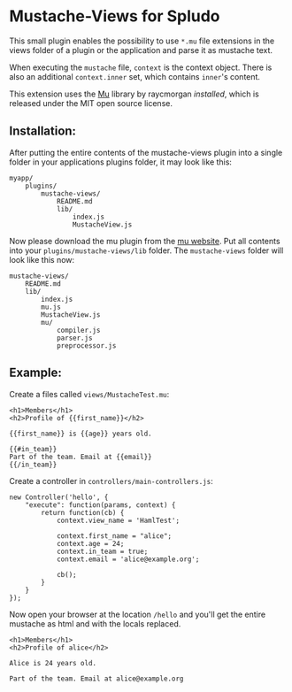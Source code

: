 Mustache-Views for Spludo
==========================

This small plugin enables the possibility to use `*.mu` file extensions in
the views folder of a plugin or the application and parse it as mustache text.

When executing the `mustache` file, `context` is the context object. There is
also an additional `context.inner` set, which contains `inner`'s content.

This extension uses the [Mu][mu-website] library by raycmorgan *installed*,
which is released under the MIT open source license.

  [mu-website]: http://github.com/raycmorgan/Mu

Installation:
--------------

After putting the entire contents of the mustache-views plugin into a single
folder in your applications plugins folder, it may look like this:

    myapp/
        plugins/
            mustache-views/
                README.md
                lib/
                    index.js
                    MustacheView.js

Now please download the mu plugin from the 
[mu website][mu-website]. Put all contents into your
`plugins/mustache-views/lib` folder. The `mustache-views` folder will look like this
now:

    mustache-views/
        README.md
        lib/
            index.js
            mu.js
            MustacheView.js
            mu/
                compiler.js
                parser.js
                preprocessor.js

Example:
-------------------
 
Create a files called `views/MustacheTest.mu`:

    <h1>Members</h1>
    <h2>Profile of {{first_name}}</h2>

    {{first_name}} is {{age}} years old.
        
    {{#in_team}}
    Part of the team. Email at {{email}}
    {{/in_team}}

Create a controller in `controllers/main-controllers.js`:

    new Controller('hello', {
        "execute": function(params, context) {
            return function(cb) {
                context.view_name = 'HamlTest';
                
                context.first_name = "alice";
                context.age = 24;
                context.in_team = true;
                context.email = 'alice@example.org';
                
                cb();
            }
        }
    });
      
Now open your browser at the location `/hello` and you'll get the entire mustache
as html and with the locals replaced.

    <h1>Members</h1>
    <h2>Profile of alice</h2>
    
    Alice is 24 years old.
    
    Part of the team. Email at alice@example.org
